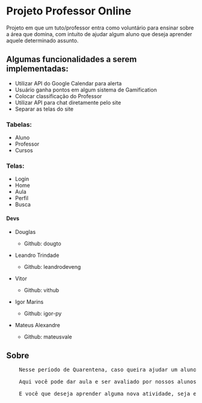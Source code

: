 <h1>Projeto Professor Online</h1>

Projeto em que um tuto/professor entra como voluntário para ensinar sobre a área que domina, com intuito de ajudar algum aluno que deseja aprender aquele determinado assunto.

<h2>Algumas funcionalidades a serem implementadas:</h2>

- Utilizar API do Google Calendar para alerta
- Usuário ganha pontos em algum sistema de Gamification
- Colocar classificação do Professor
- Utilizar API para chat diretamente pelo site
- Separar as telas do site

<h3>Tabelas:</h3>

- Aluno
- Professor
- Cursos


<h3>Telas:</h3>

* Login
* Home
* Aula
* Perfil
* Busca

<h4>Devs</h4>

- Douglas 
  - Github: dougto
  
- Leandro Trindade 
  - Github: leandrodeveng

- Vitor 
  - Github: vithub

- Igor Marins 
  - Github: igor-py

- Mateus Alexandre 
  - Github: mateusvale

<h2>Sobre</h2>

<pre>
    Nesse período de Quarentena, caso queira ajudar um aluno a aprender um determinado assunto que você domina, não hesite em se cadastrar em nossa plataforma.

    Aqui você pode dar aula e ser avaliado por nossos alunos, num sistema de metrificação elaborado para que aulas que se destacam sejam mais visíveis pelos usuários da nossa plataforma

    E você que deseja aprender alguma nova atividade, seja ela, <em>dança, desenvolvimento web, etc.</em> Se cadastre e tenha acesso à aulas dos nossos professores voluntários.
</pre>